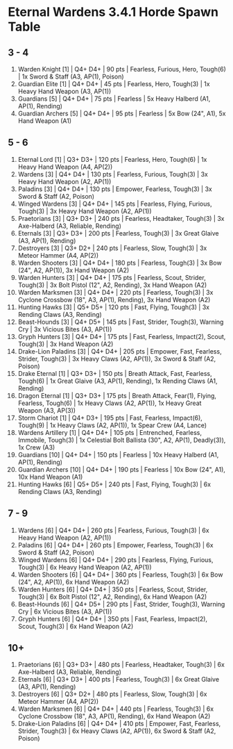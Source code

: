 # Eternal Wardens 3.4.1 Horde Spawn Table

## 3 - 4

1. Warden Knight [1] | Q4+ D4+ | 90 pts | Fearless, Furious, Hero, Tough(6) | 1x Sword & Staff (A3, AP(1), Poison)
1. Guardian Elite [1] | Q4+ D4+ | 45 pts | Fearless, Hero, Tough(3) | 1x Heavy Hand Weapon (A3, AP(1))
1. Guardians [5] | Q4+ D4+ | 75 pts | Fearless | 5x Heavy Halberd (A1, AP(1), Rending)
1. Guardian Archers [5] | Q4+ D4+ | 95 pts | Fearless | 5x Bow (24", A1), 5x Hand Weapon (A1)

## 5 - 6

1. Eternal Lord [1] | Q3+ D3+ | 120 pts | Fearless, Hero, Tough(6) | 1x Heavy Hand Weapon (A4, AP(2))
1. Wardens [3] | Q4+ D4+ | 130 pts | Fearless, Furious, Tough(3) | 3x Heavy Hand Weapon (A2, AP(1))
1. Paladins [3] | Q4+ D4+ | 130 pts | Empower, Fearless, Tough(3) | 3x Sword & Staff (A2, Poison)
1. Winged Wardens [3] | Q4+ D4+ | 145 pts | Fearless, Flying, Furious, Tough(3) | 3x Heavy Hand Weapon (A2, AP(1))
1. Praetorians [3] | Q3+ D3+ | 240 pts | Fearless, Headtaker, Tough(3) | 3x Axe-Halberd (A3, Reliable, Rending)
1. Eternals [3] | Q3+ D3+ | 200 pts | Fearless, Tough(3) | 3x Great Glaive (A3, AP(1), Rending)
1. Destroyers [3] | Q3+ D2+ | 240 pts | Fearless, Slow, Tough(3) | 3x Meteor Hammer (A4, AP(2))
1. Warden Shooters [3] | Q4+ D4+ | 180 pts | Fearless, Tough(3) | 3x Bow (24", A2, AP(1)), 3x Hand Weapon (A2)
1. Warden Hunters [3] | Q4+ D4+ | 175 pts | Fearless, Scout, Strider, Tough(3) | 3x Bolt Pistol (12", A2, Rending), 3x Hand Weapon (A2)
1. Warden Marksmen [3] | Q4+ D4+ | 220 pts | Fearless, Tough(3) | 3x Cyclone Crossbow (18", A3, AP(1), Rending), 3x Hand Weapon (A2)
1. Hunting Hawks [3] | Q5+ D5+ | 120 pts | Fast, Flying, Tough(3) | 3x Rending Claws (A3, Rending)
1. Beast-Hounds [3] | Q4+ D5+ | 145 pts | Fast, Strider, Tough(3), Warning Cry | 3x Vicious Bites (A3, AP(1))
1. Gryph Hunters [3] | Q4+ D4+ | 175 pts | Fast, Fearless, Impact(2), Scout, Tough(3) | 3x Hand Weapon (A2)
1. Drake-Lion Paladins [3] | Q4+ D4+ | 205 pts | Empower, Fast, Fearless, Strider, Tough(3) | 3x Heavy Claws (A2, AP(1)), 3x Sword & Staff (A2, Poison)
1. Drake Eternal [1] | Q3+ D3+ | 150 pts | Breath Attack, Fast, Fearless, Tough(6) | 1x Great Glaive (A3, AP(1), Rending), 1x Rending Claws (A1, Rending)
1. Dragon Eternal [1] | Q3+ D3+ | 175 pts | Breath Attack, Fear(1), Flying, Fearless, Tough(6) | 1x Heavy Claws (A2, AP(1)), 1x Heavy Great Weapon (A3, AP(3))
1. Storm Chariot [1] | Q4+ D3+ | 195 pts | Fast, Fearless, Impact(6), Tough(9) | 1x Heavy Claws (A2, AP(1)), 1x Spear Crew (A4, Lance)
1. Wardens Artillery [1] | Q4+ D4+ | 105 pts | Entrenched, Fearless, Immobile, Tough(3) | 1x Celestial Bolt Ballista (30", A2, AP(1), Deadly(3)), 1x Crew (A3)
1. Guardians [10] | Q4+ D4+ | 150 pts | Fearless | 10x Heavy Halberd (A1, AP(1), Rending)
1. Guardian Archers [10] | Q4+ D4+ | 190 pts | Fearless | 10x Bow (24", A1), 10x Hand Weapon (A1)
1. Hunting Hawks [6] | Q5+ D5+ | 240 pts | Fast, Flying, Tough(3) | 6x Rending Claws (A3, Rending)

## 7 - 9

1. Wardens [6] | Q4+ D4+ | 260 pts | Fearless, Furious, Tough(3) | 6x Heavy Hand Weapon (A2, AP(1))
1. Paladins [6] | Q4+ D4+ | 260 pts | Empower, Fearless, Tough(3) | 6x Sword & Staff (A2, Poison)
1. Winged Wardens [6] | Q4+ D4+ | 290 pts | Fearless, Flying, Furious, Tough(3) | 6x Heavy Hand Weapon (A2, AP(1))
1. Warden Shooters [6] | Q4+ D4+ | 360 pts | Fearless, Tough(3) | 6x Bow (24", A2, AP(1)), 6x Hand Weapon (A2)
1. Warden Hunters [6] | Q4+ D4+ | 350 pts | Fearless, Scout, Strider, Tough(3) | 6x Bolt Pistol (12", A2, Rending), 6x Hand Weapon (A2)
1. Beast-Hounds [6] | Q4+ D5+ | 290 pts | Fast, Strider, Tough(3), Warning Cry | 6x Vicious Bites (A3, AP(1))
1. Gryph Hunters [6] | Q4+ D4+ | 350 pts | Fast, Fearless, Impact(2), Scout, Tough(3) | 6x Hand Weapon (A2)

## 10+

1. Praetorians [6] | Q3+ D3+ | 480 pts | Fearless, Headtaker, Tough(3) | 6x Axe-Halberd (A3, Reliable, Rending)
1. Eternals [6] | Q3+ D3+ | 400 pts | Fearless, Tough(3) | 6x Great Glaive (A3, AP(1), Rending)
1. Destroyers [6] | Q3+ D2+ | 480 pts | Fearless, Slow, Tough(3) | 6x Meteor Hammer (A4, AP(2))
1. Warden Marksmen [6] | Q4+ D4+ | 440 pts | Fearless, Tough(3) | 6x Cyclone Crossbow (18", A3, AP(1), Rending), 6x Hand Weapon (A2)
1. Drake-Lion Paladins [6] | Q4+ D4+ | 410 pts | Empower, Fast, Fearless, Strider, Tough(3) | 6x Heavy Claws (A2, AP(1)), 6x Sword & Staff (A2, Poison)